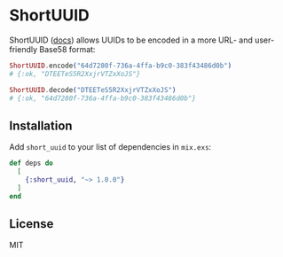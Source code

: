 # ShortUUID

ShortUUID ([docs](https://hexdocs.pm/short_uuid)) allows UUIDs to be encoded in a more URL- and user-friendly Base58
format:

```elixir
ShortUUID.encode("64d7280f-736a-4ffa-b9c0-383f43486d0b")
# {:ok, "DTEETeS5R2XxjrVTZxXoJS"}

ShortUUID.decode("DTEETeS5R2XxjrVTZxXoJS")
# {:ok, "64d7280f-736a-4ffa-b9c0-383f43486d0b"}
```

## Installation

Add `short_uuid` to your list of dependencies in `mix.exs`:

```elixir
def deps do
  [
    {:short_uuid, "~> 1.0.0"}
  ]
end
```

## License

MIT
